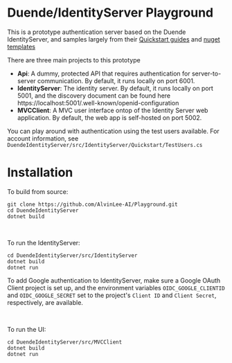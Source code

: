 # Duende/IdentityServer Playground

This is a prototype authentication server based on the Duende IdentityServer, and samples largely from their [Quickstart guides](https://docs.duendesoftware.com/identityserver/v5/quickstarts/) and [nuget templates](https://www.nuget.org/packages/Duende.IdentityServer.Templates/5.1.0)

There are three main projects to this prototype
- **Api**: A dummy, protected API that requires authentication for server-to-server communication. By default, it runs locally on port 6001.
- **IdentityServer**: The identity server. By default, it runs locally on port 5001, and the discovery document can be found here https://localhost:5001/.well-known/openid-configuration
- **MVCClient**: A MVC user interface ontop of the Identity Server web application. By default, the web app is self-hosted on port 5002.

You can play around with authentication using the test users available. For account information, see `DuendeIdentityServer/src/IdentityServer/Quickstart/TestUsers.cs`

# Installation

To build from source:

```
git clone https://github.com/AlvinLee-AI/Playground.git
cd DuendeIdentityServer
dotnet build
```
</br>

To run the IdentityServer:
```
cd DuendeIdentityServer/src/IdentityServer
dotnet build
dotnet run
```

To add Google authentication to IdentityServer, make sure a Google OAuth Client project is set up, and the environment variables `OIDC_GOOGLE_CLIENTID` and `OIDC_GOOGLE_SECRET` set to the project's `Client ID` and `Client Secret`, respectively, are available.

</br>

To run the UI:
```
cd DuendeIdentityServer/src/MVCClient
dotnet build
dotnet run
```

